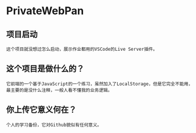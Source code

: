 # PrivateWebPan

## 项目启动
```
这个项目就没想过怎么启动，展示作业都用的VSCode的Live Server插件。
```

## 这个项目是做什么的？
```
它前端的一个基于JavaScript的一个练习，虽然加入了LocalStorage，但是它完全不能用，最主要的是没什么注释，一般人看不懂我的业务逻辑。
```

## 你上传它意义何在？
```
个人的学习备份，它对Github貌似有任何意义。
```

